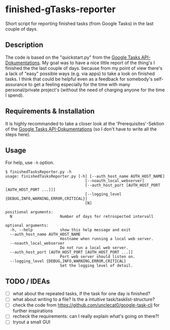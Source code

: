 # finished-gTasks-reporter

Short script for reporting finished tasks (from Google Tasks) in the last couple of days.

## Description

The code is based on the "quickstart.py" from the [Google Tasks API-Dokumentations](https://developers.google.com/google-apps/tasks/quickstart/python).
My goal was to have a nice little report of the thing's I finished the the last couple of days.
because from my point of view there's a lack of "easy" possible ways (e.g. via apps) to take a look on finished tasks. I think that could be helpful even as a feedback for somebody's self-assurance to get a feeling especially for the time with many personal/private project's (without the need of charging anyone for the time I spend).


## Requirements & Installation

It is highly recommanded to take a closer look at the 'Prerequisites'-Sektion of the [Google Tasks API-Dokumentations](https://developers.google.com/google-apps/tasks/quickstart/python) (so I don't have to write all the steps here).


## Usage

For help, use `-h` option.

```
$ finishedTasksReporter.py -h
usage: finishedTasksReporter.py [-h] [--auth_host_name AUTH_HOST_NAME]
                                   [--noauth_local_webserver]
                                   [--auth_host_port [AUTH_HOST_PORT [AUTH_HOST_PORT ...]]]
                                   [--logging_level {DEBUG,INFO,WARNING,ERROR,CRITICAL}]
                                   [N]

positional arguments:
  N                     Number of days for retrospected intervall

optional arguments:
  -h, --help            show this help message and exit
  --auth_host_name AUTH_HOST_NAME
                        Hostname when running a local web server.
  --noauth_local_webserver
                        Do not run a local web server.
  --auth_host_port [AUTH_HOST_PORT [AUTH_HOST_PORT ...]]
                        Port web server should listen on.
  --logging_level {DEBUG,INFO,WARNING,ERROR,CRITICAL}
                        Set the logging level of detail.
```

## TODO / IDEAs

- [ ] what about the repeated tasks, if the task for one day is finished?
- [ ] what about writing to a file? Is the a intuitive task/tasklist-structure?
- [ ] check the code from https://github.com/unclecat0/google-task-cli for further inspirations
- [ ] recheck the requirements: can I really explain what's going on there?!
- [ ] tryout a small GUI
